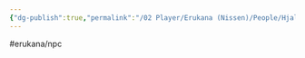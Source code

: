 ```yaml
---
{"dg-publish":true,"permalink":"/02 Player/Erukana (Nissen)/People/Hjalmer Dynn/","tags":["erukana/npc"]}
---
```



#erukana/npc 